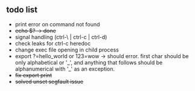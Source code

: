 
## todo list

- print error on command not found
- ~~echo $? -> done~~
- signal handling (ctrl-\ | ctrl-c | ctrl-d)
- check leaks for ctrl-c heredoc
- change exec file opening in child process
- export ?=hello_world or 123=wow -> should error. first char should be only alphabetical or '\_', and anything that follows should be alphanumerical with '\_' as an exception.
- ~~fix export print~~
- ~~solved unset segfault issue~~